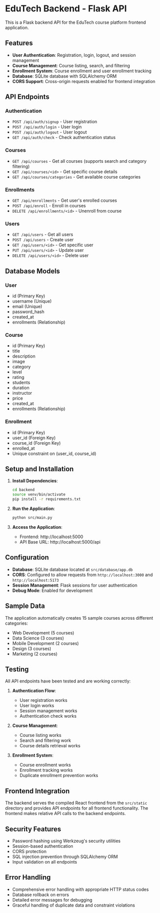 # EduTech Backend - Flask API

This is a Flask backend API for the EduTech course platform frontend application.

## Features

- **User Authentication**: Registration, login, logout, and session management
- **Course Management**: Course listing, search, and filtering
- **Enrollment System**: Course enrollment and user enrollment tracking
- **Database**: SQLite database with SQLAlchemy ORM
- **CORS Support**: Cross-origin requests enabled for frontend integration

## API Endpoints

### Authentication
- `POST /api/auth/signup` - User registration
- `POST /api/auth/login` - User login
- `POST /api/auth/logout` - User logout
- `GET /api/auth/check` - Check authentication status

### Courses
- `GET /api/courses` - Get all courses (supports search and category filtering)
- `GET /api/courses/<id>` - Get specific course details
- `GET /api/courses/categories` - Get available course categories

### Enrollments
- `GET /api/enrollments` - Get user's enrolled courses
- `POST /api/enroll` - Enroll in courses
- `DELETE /api/enrollments/<id>` - Unenroll from course

### Users
- `GET /api/users` - Get all users
- `POST /api/users` - Create user
- `GET /api/users/<id>` - Get specific user
- `PUT /api/users/<id>` - Update user
- `DELETE /api/users/<id>` - Delete user

## Database Models

### User
- id (Primary Key)
- username (Unique)
- email (Unique)
- password_hash
- created_at
- enrollments (Relationship)

### Course
- id (Primary Key)
- title
- description
- image
- category
- level
- rating
- students
- duration
- instructor
- price
- created_at
- enrollments (Relationship)

### Enrollment
- id (Primary Key)
- user_id (Foreign Key)
- course_id (Foreign Key)
- enrolled_at
- Unique constraint on (user_id, course_id)

## Setup and Installation

1. **Install Dependencies**:
   ```bash
   cd backend
   source venv/bin/activate
   pip install -r requirements.txt
   ```

2. **Run the Application**:
   ```bash
   python src/main.py
   ```

3. **Access the Application**:
   - Frontend: http://localhost:5000
   - API Base URL: http://localhost:5000/api

## Configuration

- **Database**: SQLite database located at `src/database/app.db`
- **CORS**: Configured to allow requests from `http://localhost:3000` and `http://localhost:5173`
- **Session Management**: Flask sessions for user authentication
- **Debug Mode**: Enabled for development

## Sample Data

The application automatically creates 15 sample courses across different categories:
- Web Development (5 courses)
- Data Science (3 courses)
- Mobile Development (2 courses)
- Design (3 courses)
- Marketing (2 courses)

## Testing

All API endpoints have been tested and are working correctly:

1. **Authentication Flow**:
   - User registration works
   - User login works
   - Session management works
   - Authentication check works

2. **Course Management**:
   - Course listing works
   - Search and filtering work
   - Course details retrieval works

3. **Enrollment System**:
   - Course enrollment works
   - Enrollment tracking works
   - Duplicate enrollment prevention works

## Frontend Integration

The backend serves the compiled React frontend from the `src/static` directory and provides API endpoints for all frontend functionality. The frontend makes relative API calls to the backend endpoints.

## Security Features

- Password hashing using Werkzeug's security utilities
- Session-based authentication
- CORS protection
- SQL injection prevention through SQLAlchemy ORM
- Input validation on all endpoints

## Error Handling

- Comprehensive error handling with appropriate HTTP status codes
- Database rollback on errors
- Detailed error messages for debugging
- Graceful handling of duplicate data and constraint violations

